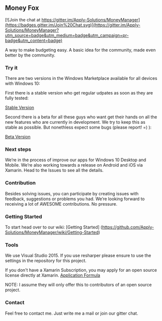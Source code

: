 ## Money Fox
[![Join the chat at https://gitter.im/Apply-Solutions/MoneyManager](https://badges.gitter.im/Join%20Chat.svg)](https://gitter.im/Apply-Solutions/MoneyManager?utm_source=badge&utm_medium=badge&utm_campaign=pr-badge&utm_content=badge)

A way to make budgeting easy. A basic idea for the community, made even better by the community.

### Try it
There are two versions in the Windows Marketplace available for all devices with Windows 10:

First there is a stable version who get regular udpates as soon as they are fully tested:

[Stable Version](https://www.microsoft.com/store/apps/9nblggh6ck9d)

Second there is a beta for all these guys who want get their hands on all the new features who are currently in development. We try to keep this as stable as possible. But nonethless expect some bugs (please report! =) ):

[Beta Version](https://www.microsoft.com/store/apps/9nblggh68h8mBeta)

### Next steps

We’re in the process of improve our apps for Windows 10 Desktop and Mobile. We’re also working towards a release on Android and iOS via Xamarin.
Head to the Issues to see all the details.

### Contribution
Besides solving issues, you can participate by creating issues with feedback, suggestions or problems you had.
We’re looking forward to receiving a lot of AWESOME contributions. No pressure.

### Getting Started
To start head over to our wiki: 
[Getting Started] (https://github.com/Apply-Solutions/MoneyManager/wiki/Getting-Started)


### Tools
We use Visual Studio 2015. If you use resharper please ensure to use the settings in the repository for this project.

If you don't have a Xamarin Subscription, you may apply for an open source license directly at Xamarin. [Application Formula](https://resources.xamarin.com/open-source-contributor.html)

NOTE: I assume they will only offer this to contributors of an open source project.

### Contact
Feel free to contact me. Just write me a mail or join our gitter chat. 

